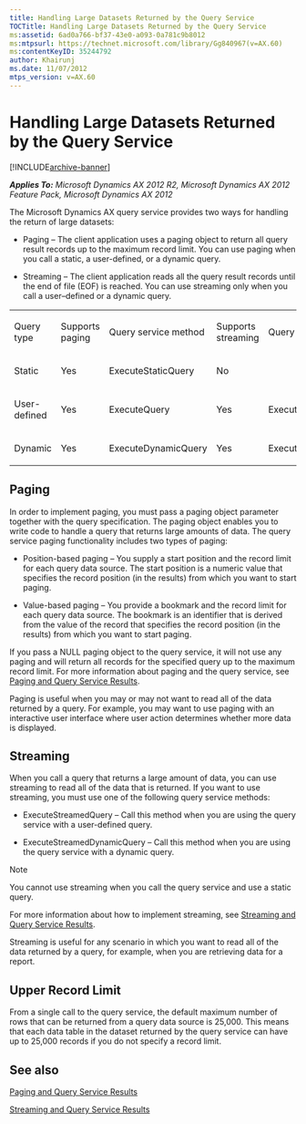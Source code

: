 ```yaml
---
title: Handling Large Datasets Returned by the Query Service
TOCTitle: Handling Large Datasets Returned by the Query Service
ms:assetid: 6ad0a766-bf37-43e0-a093-0a781c9b8012
ms:mtpsurl: https://technet.microsoft.com/library/Gg840967(v=AX.60)
ms:contentKeyID: 35244792
author: Khairunj
ms.date: 11/07/2012
mtps_version: v=AX.60
---
```


# Handling Large Datasets Returned by the Query Service 


[!INCLUDE[archive-banner](includes/archive-banner.md)]


_**Applies To:** Microsoft Dynamics AX 2012 R2, Microsoft Dynamics AX 2012 Feature Pack, Microsoft Dynamics AX 2012_

The Microsoft Dynamics AX query service provides two ways for handling the return of large datasets:

  - Paging – The client application uses a paging object to return all query result records up to the maximum record limit. You can use paging when you call a static, a user-defined, or a dynamic query.

  - Streaming – The client application reads all the query result records until the end of file (EOF) is reached. You can use streaming only when you call a user–defined or a dynamic query.

<table>
<colgroup>
<col style="width: 20%" />
<col style="width: 20%" />
<col style="width: 20%" />
<col style="width: 20%" />
<col style="width: 20%" />
</colgroup>
<tbody>
<tr class="odd">
<td><p>Query type</p></td>
<td><p>Supports paging</p></td>
<td><p>Query service method</p></td>
<td><p>Supports streaming</p></td>
<td><p>Query service method</p></td>
</tr>
<tr class="even">
<td><p>Static</p></td>
<td><p>Yes</p></td>
<td><p>ExecuteStaticQuery</p></td>
<td><p>No</p></td>
<td><p></p></td>
</tr>
<tr class="odd">
<td><p>User-defined</p></td>
<td><p>Yes</p></td>
<td><p>ExecuteQuery</p></td>
<td><p>Yes</p></td>
<td><p>ExecuteStreamedQuery</p></td>
</tr>
<tr class="even">
<td><p>Dynamic</p></td>
<td><p>Yes</p></td>
<td><p>ExecuteDynamicQuery</p></td>
<td><p>Yes</p></td>
<td><p>ExecuteStreamedDynamicQuery</p></td>
</tr>
</tbody>
</table>


## Paging

In order to implement paging, you must pass a paging object parameter together with the query specification. The paging object enables you to write code to handle a query that returns large amounts of data. The query service paging functionality includes two types of paging:

  - Position-based paging – You supply a start position and the record limit for each query data source. The start position is a numeric value that specifies the record position (in the results) from which you want to start paging.

  - Value-based paging – You provide a bookmark and the record limit for each query data source. The bookmark is an identifier that is derived from the value of the record that specifies the record position (in the results) from which you want to start paging.

If you pass a NULL paging object to the query service, it will not use any paging and will return all records for the specified query up to the maximum record limit. For more information about paging and the query service, see [Paging and Query Service Results](paging-and-query-service-results.md).

Paging is useful when you may or may not want to read all of the data returned by a query. For example, you may want to use paging with an interactive user interface where user action determines whether more data is displayed.

## Streaming

When you call a query that returns a large amount of data, you can use streaming to read all of the data that is returned. If you want to use streaming, you must use one of the following query service methods:

  - ExecuteStreamedQuery – Call this method when you are using the query service with a user-defined query.

  - ExecuteStreamedDynamicQuery – Call this method when you are using the query service with a dynamic query.


> [!NOTE]
> <P>You cannot use streaming when you call the query service and use a static query.</P>



For more information about how to implement streaming, see [Streaming and Query Service Results](streaming-and-query-service-results.md).

Streaming is useful for any scenario in which you want to read all of the data returned by a query, for example, when you are retrieving data for a report.

## Upper Record Limit

From a single call to the query service, the default maximum number of rows that can be returned from a query data source is 25,000. This means that each data table in the dataset returned by the query service can have up to 25,000 records if you do not specify a record limit.

## See also

[Paging and Query Service Results](paging-and-query-service-results.md)

[Streaming and Query Service Results](streaming-and-query-service-results.md)


